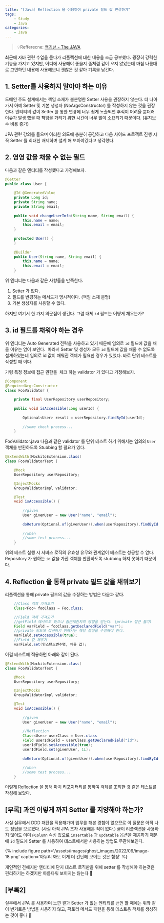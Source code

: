 ```yaml
---
title: "[Java] Reflection 을 이용하여 private 필드 값 변경하기"
tags: 
    - Study
    - Java
categories:
    - Java
---
```


> 💡Refferecne: [백기선 - The JAVA](https://www.inflearn.com/course/the-java-code-manipulation/dashboard)

최근에 자바 관련 수업을 듣다가 리플렉션에 대한 내용을 조금 공부했다. 굉장히 강력한 기능을 가지고 있지만, 어디에 사용해야 좋을지 좀처럼 감이 오지 않았는데 마침 나름대로 고민하던 내용에 사용해보니 괜찮은 것 같아 기록을 남긴다.

## 1. Setter를 사용하지 말아야 하는 이유

도메인 주도 설계에서는 책임 소재가 불분명한 Setter 사용을 권장하지 않는다. 더 나아가서 아예 Setter 및 기본 생성자 (NoArgsConstructor) 를 작성하지 않는 것을 권장한다. 엔티티의 값이 Setter 를 통한 변경에 너무 쉽게 노출되면 추적이 어려울 뿐더러 이슈가 발생 했을 때 책임을 가리기 위한 시간이 너무 많이 소요되기 때문이다. (유지보수 비용 증가) 

JPA 관련 강의를 들으며 이러한 의도에 충분히 공감하고 다음 사이드 프로젝트 진행 시 꼭 Setter 를 최대한 배제하며 설계 해 보아야겠다고 생각했다.

## 2. 영영 값을 채울 수 없는 필드

다음과 같은 엔티티를 작성했다고 가정해보자.

```java
@Getter
public class User {
    
    @Id @GeneratedValue
    private Long id;
    private String name;
    private String email;
    
    public void changeUserInfo(String name, String email) {
        this.name = name;
        this.email = email;
    }
    
    protected User() {
    }
    
    @Builder
    public User(String name, String email) {
        this.name = name;
        this.email = email;
    }
```

위 엔티티는 다음과 같은 사항들을 만족한다.

1. Setter 가 없다.
2. 필드를 변경하는 메서드가 명시적이다. (책임 소재 분명)
3. 기본 생성자를 사용할 수 없다. 

하지만 여기서 한 가지 의문점이 생긴다. 그럼 대체 `id` 필드는 어떻게 채우는가?

## 3. id 필드를 채워야 하는 경우

위 엔티티는 Auto Generated 전략을 사용하고 있기 때문에 임의로 `id` 필드에 값을 채울 이유는 없어 보인다.  따라서 Setter 및 생성자 모두 `id` 필드에 값을 채울 수 없도록 설계하였는데 임의로 id 값이 채워진 객체가 필요한 경우가 있었다. 바로 단위 테스트를 작성할 때 이다.

가령 특정 정보에 접근 권한을  체크 하는 validator 가 있다고 가정해보자.

```java
@Component
@RequiredArgsConstructor
class FooValidator {
    
    private final UserRepository userRepository;
    
    public void isAccessible(Long userId) {
        
        Optional<User> result = userRepository.findById(userId);
        
        //some check process...
    }
```

FooValidator.java
다음과 같은 validator 를 단위 테스트 하기 위해서는 임의의 `User` 객체를 반환하도록 Stubbing 할 필요가 있다.
```java
@ExtendWith(MockitoExtension.class)
class FooValidatorTest {

    @Mock
    UserRepository userRepository;

    @InjectMocks
    GroupValidatorImpl validator;

    @Test
    void isAccessible() {
    
        //given
        User givenUser = new User("name", "email");
        
        doReturn(Optional.of(givenUser)).when(userRepository).findById(1L);
        
        //when
        //some test process...
    }
```
위의 테스트 실행 시 서비스 로직의 유효성 유무와 관계없이 테스트는 성공할 수 없다. Repository 가 원하는 `id` 값을 가진 객체를 반환하도록 stubbing 하지 못하기 때문이다.

## 4. Reflection 을 통해 private 필드 값을 채워보기

리플렉션을 통해 private 필드의 값을 수정하는 방법은 다음과 같다. 
```java
    //Class 객체 가져오기
    Class<Foo> fooClass = Foo.class;

    //Field 객체 가져오기
    //getField 메서드도 있으나 접근제한자의 영향을 받는다. (private 접근 불가)
    Field varField = fooClass.getDeclaredField("var");
    //private 필드에 접근하기 위해서는 해당 설정을 수정해야 한다.
    varField.setAccessible(true);
    //Field 값 채우기
    varField.set(인스턴스변수명, 채울 값);
```

이걸 테스트에 적용하면 아래와 같이 된다.
```java
@ExtendWith(MockitoExtension.class)
class FooValidatorTest {

    @Mock
    UserRepository userRepository;

    @InjectMocks
    GroupValidatorImpl validator;

    @Test
    void isAccessible() {
    
        //given
        User givenUser = new User("name", "email");
        
        //Reflection
        Class<User> userClass = User.class
        Field userIdField = userClass.getDeclaredField("id");
        userIdField.setAccessible(true);
        userIdField.set(givenUser, 1L);
        
        doReturn(Optional.of(givenUser)).when(userRepository).findById(1L);
        
        //when
        //some test process...
    }
```
이렇게 Reflection 을 통해 마치 리포지터리를 통하여 객체를 조회한 것 같은 테스트를 작성해 보았다.

## [부록] 과연 이렇게 까지 Setter 를 지양해야 하는가?

사실 실무에서 DDD 패턴을 적용해가며 업무를 해본 경험이 없으므로 이 질문은 아직 나도 정답을 모르겠다. (사실 아직 JPA 조차 사용해본 적이 없다.) 굳이 리플렉션을 사용하지 않아도 이미 `@Column` 속성 값으로 `insertable` 과 `updatable` 옵션을 제공하기 때문에 `id` 필드에 Setter 를 사용하여 테스트에서만 사용하는 방법도 무관해보인다.

{% include figure path='/assets/images/ghost_images/2022/09/image-18.png' caption='아무리 봐도 이게 더 간단해 보이는 것은 함정' %}

개인적인 견해지만 엔티티에 단지 테스트 로직만을 위해 setter 를 작성해야 하는것은 편리하기는 하겠지만 아름다워 보이지는 않는다 🤔

## [부록2]

실무에서 JPA 를 사용하며 느낀 결과 Setter 가 없는 엔티티를 선언 할 때에는 위와 같이 번거로운 방법을 사용하지 않고, 팩토리 메서드 패턴을 통해 테스트용 객체를 생성하는 것이 좋다 🌝

